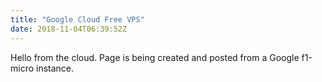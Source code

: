 ```yaml
---
title: "Google Cloud Free VPS"
date: 2018-11-04T06:39:52Z
---
```


Hello from the cloud.  Page is being created and posted from a Google f1-micro instance.

